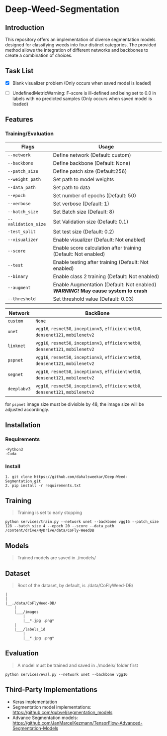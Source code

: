 # Deep-Weed-Segmentation

## Introduction
This repository offers an implementation of diverse segmentation models designed for classifying weeds into four distinct categories. The provided method allows the integration of different networks and backbones to create a combination of choices.

## Task List
  - [x] Blank visualizer problem (Only occurs when saved model is loaded)
  - [ ] UndefinedMetricWarning: F-score is ill-defined and being set to 0.0 in labels with no predicted samples (Only occurs when saved model is loaded)


## Features

  ### Training/Evaluation

| Flags  | Usage |
| ------------- | ------------- |
| ```--network``` | Define network (Default: custom)  | 
| ```--backbone```  | Define backbone	(Default: None)  |                                                                   
| ```--patch_size```  | Define patch size (Default:256) |
| ```--weight_path```  | Set path to model weights  | 
| ```--data_path```  | Set path to data  | 
| ```--epoch```  | Set number of epochs (Default: 50)  |
| ```--verbose```  | Set verbose (Default: 1)  |
| ```--batch_size```  | Set Batch size (Default: 8)  |
| ```--validation_size```  | Set Validation size (Default: 0.1)  |
| ```-test_split```  | Set test size (Default: 0.2)  |
| ```--visualizer```  | Enable visualizer (Default: Not enabled)  |
| ```--score```  | Enable score calculation after training (Default: Not enabled)  |
| ```--test```  | Enable testing after training (Default: Not enabled)  |
| ```--binary```  | Enable class 2 training (Default: Not enabled)  |
| ```--augment```  | Enable Augmentation (Default: Not enabled) **_WARNING!_ May cause system to crash** |
| ```--threshold```  | Set threshold value (Default: 0.03)  |

| Network  | BackBone |
| ------------- | ------------- |
| ```custom``` |```None``` |
| ```unet``` | ```vgg16```, ```resnet50```, ```inceptionv3```, ```efficientnetb0```,                                                            ```densenet121```, ```mobilenetv2``` |
| ```linknet``` | ```vgg16```, ```resnet50```, ```inceptionv3```, ```efficientnetb0```,                                                            ```densenet121```, ```mobilenetv2``` |
| ```pspnet``` | ```vgg16```, ```resnet50```, ```inceptionv3```, ```efficientnetb0```,                                                            ```densenet121```, ```mobilenetv2``` |
| ```segnet``` | ```vgg16```, ```resnet50```, ```inceptionv3```, ```efficientnetb0```,                                                             ```densenet121```, ```mobilenetv2``` |
| ```deeplabv3``` | ```vgg16```, ```resnet50```, ```inceptionv3```, ```efficientnetb0```,                                                             ```densenet121```, ```mobilenetv2``` |

for ```pspnet``` image size must be divisible by 48, the image size will be adjusted accordingly.

## Installation
  ### Requirements
    -Python3
    -Cuda

  ### Install
    1. git clone https://github.com/dahalsweekar/Deep-Weed-Segmentation.git
    2. pip install -r requirements.txt 
    
## Training 

  > Training is set to early stopping
 ```
 python services/train.py --network unet --backbone vgg16 --patch_size 128 --batch_size 4 --epoch 20 --score --data_path /content/drive/MyDrive/data/CoFly-WeedDB 
 ```
## Models

  > Trained models are saved in ./models/

## Dataset

  > Root of the dataset, by default, is ./data/CoFlyWeed-DB/
```
|
|
|__./data/CoFlyWeed-DB/
	|
	|___/images
		|
		|__*.jpg .png*
	|
	|___/labels_1d
		|
		|__*.jpg .png*
```
## Evaluation

 > A model must be trained and saved in ./models/ folder first
 ```
 python services/eval.py --network unet --backbone vgg16
 ```

## Third-Party Implementations
 - Keras implementation
 - Segmentation model implementations: https://github.com/qubvel/segmentation_models
 - Advance Segmentation models: https://github.com/JanMarcelKezmann/TensorFlow-Advanced-Segmentation-Models

